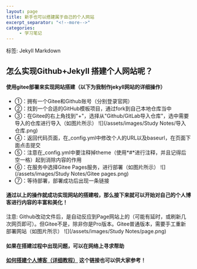 ```yaml
---
layout: page
title: 新手也可以搭建属于自己的个人网站
excerpt_separator: "<!--more-->"
categories:
     - 学习笔记
---
```

标签: Jekyll Markdown
<!--more-->

## 怎么实现Github+Jekyll 搭建个人网站呢？

#### 使用gitee部署来实现网站搭建（以下为我制作jekyll网站的详细操作）
* ①：拥有一个Gitee和Github账号（分别登录官网）
* ②：找到一个合适的GitHub模板项目，通过fork到自己本地仓库当中
* ③：在Gitee的右上角找到"+"，选择从"Github/GitLab导入仓库"，选中需要导入的仓库进行导入（如图片所示）
![](/assets/images/Study Notes/导入仓库.png)
* ④：返回代码页面，在_config.yml中修改个人的URL以及baseurl，在页面下面点击提交
* ⑤：注意在_config.yml中要注释掉theme（使用*#*进行注释，并且记得后空一格）起到消除内容的作用
* ⑥：在服务中选择Gitee Pages服务，进行部署（如图片所示）
![](/assets/images/Study Notes/Gitee pages.png)
* ⑦：等待部署，部署成功后出现一条链接

#### 通过以上的操作就成功实现网站的搭建啦，那么接下来就可以开始对自己的个人博客进行内容的丰富和美化！
注意: Github改动文件后，是自动反应到Page网站上的（可能有延时，或刷新几次网页即可）。但Gitee不是，除非你是Pro版本。Gitee普通版本，需要手工重新部署网站（如图片所示） ![](/assets/images/Study Notes/page.png)
#### 如果在搭建过程中出现问题，可以在网络上寻求帮助
#### [<font>如何搭建个人博客（详细教程）</font>](https://zhuanlan.zhihu.com/p/111832962) 这个链接也可以供大家参考！